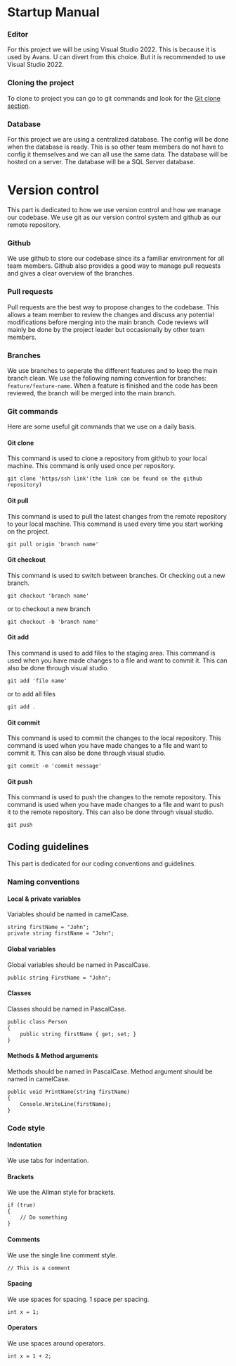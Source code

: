 # Startup Manual

### Editor 
For this project we will be using Visual Studio 2022. This is because it is used by Avans. U can divert from this choice. But it is recommended to use Visual Studio 2022.

### Cloning the project
To clone to project you can go to git commands and look for the [Git clone section](#git-clone).

### Database
For this project we are using a centralized database. The config will be done when the database is ready. This is so other team members do not have to config it themselves and we can all use the same data. The database will be hosted on a server. The database will be a SQL Server database.

# Version control
This part is dedicated to how we use version control and how we manage our codebase. We use git as our version control system and github as our remote repository.

### Github
We use github to store our codebase since its a familiar environment for all team members. Github also provides a good way to manage pull requests and gives a clear overview of the branches. 

### Pull requests
Pull requests are the best way to propose changes to the codebase. This allows a team member to review the changes and discuss any potential modifications before merging into the main branch. Code reviews will mainly be done by the project leader but occasionally by other team members.

### Branches
We use branches to seperate the different features and to keep the main branch clean. We use the following naming convention for branches: `feature/feature-name`. When a feature is finished and the code has been reviewed, the branch will be merged into the main branch.

### Git commands
Here are some useful git commands that we use on a daily basis.

#### Git clone
This command is used to clone a repository from github to your local machine. This command is only used once per repository.

```
git clone 'https/ssh link'(the link can be found on the github repository)
```

#### Git pull
This command is used to pull the latest changes from the remote repository to your local machine. This command is used every time you start working on the project.
```
git pull origin 'branch name'
```

#### Git checkout
This command is used to switch between branches. Or checking out a new branch.
```
git checkout 'branch name'
```
or to checkout a new branch
```
git checkout -b 'branch name'
```

#### Git add
This command is used to add files to the staging area. This command is used when you have made changes to a file and want to commit it. This can also be done through visual studio.
```
git add 'file name'
```
or to add all files
```
git add .
```

#### Git commit
This command is used to commit the changes to the local repository. This command is used when you have made changes to a file and want to commit it. This can also be done through visual studio.
```
git commit -m 'commit message'
```

#### Git push
This command is used to push the changes to the remote repository. This command is used when you have made changes to a file and want to push it to the remote repository. This can also be done through visual studio.
```
git push
```



## Coding guidelines
This part is dedicated for our coding conventions and guidelines. 
### Naming conventions

#### Local & private variables
Variables should be named in camelCase.

```
string firstName = "John";
private string firstName = "John";
```

#### Global variables
Global variables should be named in PascalCase.

```
public string FirstName = "John";
```

#### Classes
Classes should be named in PascalCase.

```
public class Person
{
	public string firstName { get; set; }
}
```

#### Methods & Method arguments
Methods should be named in PascalCase. Method argument should be named in camelCase.

```
public void PrintName(string firstName)
{
	Console.WriteLine(firstName);
}
```

### Code style

#### Indentation
We use tabs for indentation.

#### Brackets
We use the Allman style for brackets.

```
if (true)
{
	// Do something
}
```

#### Comments
We use the single line comment style.

```
// This is a comment
```

#### Spacing
We use spaces for spacing. 1 space per spacing.

```
int x = 1;
```

#### Operators
We use spaces around operators.

```
int x = 1 + 2;
```








